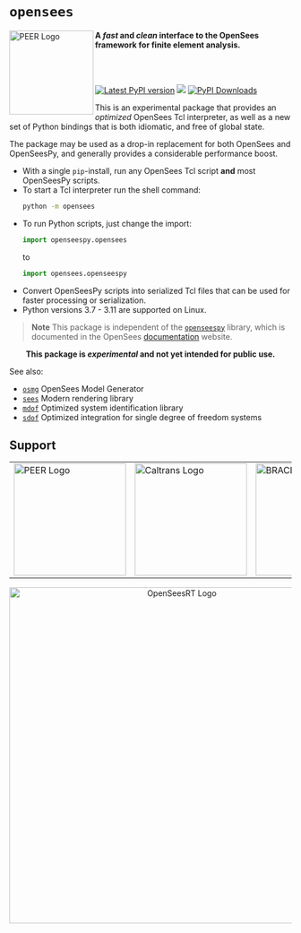 # `opensees`



<!--
<img align="center" src="https://raw.githubusercontent.com/BRACE2/OpenSeesRT/master/docs/figures/banner.png" width="150px" alt="OpenSees">
-->

<img align="left" src="https://raw.githubusercontent.com/claudioperez/sdof/master/docs/assets/peer-black-300.png" width="150px" alt="PEER Logo">



**A *fast* and *clean* interface to the OpenSees framework for finite element analysis.**


<br>

<!-- 
-------------------------------------------------------------------- 
-->

<br>

<div style="align:center">

<!--
[![Latest conda-forge version](https://img.shields.io/conda/vn/conda-forge/opensees?logo=conda-forge&style=for-the-badge)](https://anaconda.org/conda-forge/opensees)
-->

<!-- [![PyPI Downloads][pypi-v-image]][pypi-v-link] -->

[![Latest PyPI version](https://img.shields.io/pypi/v/opensees?logo=pypi&style=for-the-badge)](https://pypi.python.org/pypi/opensees)
[![](https://img.shields.io/conda/v/opensees/opensees?color=%23660505&style=for-the-badge)](https://anaconda.org/opensees/opensees)
[![PyPI Downloads](https://img.shields.io/pypi/dm/opensees?style=for-the-badge)](https://pypi.org/project/opensees)

</div>

<!-- 
-------------------------------------------------------------------- 
-->

This is an experimental package that provides an *optimized* OpenSees Tcl interpreter,
as well as a new set of Python bindings that is both idiomatic, and free
of global state.

The package may be used as a drop-in replacement for both OpenSees and
OpenSeesPy, and generally provides a considerable performance boost.

- With a single `pip`-install, run any OpenSees Tcl script **and** most OpenSeesPy scripts.
- To start a Tcl interpreter run the shell command:
  ```bash
  python -m opensees
  ```
- To run Python scripts, just change the import:
  ```python
  import openseespy.opensees
  ```
  to
  ```python
  import opensees.openseespy
  ```
- Convert OpenSeesPy scripts into serialized Tcl files that can be used
  for faster processing or serialization.
- Python versions 3.7 - 3.11 are supported on Linux.

> **Note** This package is independent of the [`openseespy`](https://pypi.org/project/openseespy)
> library, which is documented in the OpenSees [documentation](https://opensees.github.io/OpenSeesDocumentation)
> website.


<p style="text-align: center;">
<b>This package is <i>experimental</i> and not yet intended for public use.</b>
</p>


<!-- Badge links -->

[pypi-d-image]: https://img.shields.io/pypi/dm/opensees.svg
[license-badge]: https://img.shields.io/pypi/l/opensees.svg
[pypi-d-link]: https://pypi.org/project/opensees
[pypi-v-image]: https://img.shields.io/pypi/v/opensees.svg
[pypi-v-link]: https://pypi.org/project/opensees


See also:

- [`osmg`](https://pypi.org/project/osmg) OpenSees Model Generator
- [`sees`](https://pypi.org/project/sees) Modern rendering library
- [`mdof`](https://pypi.org/project/mdof) Optimized system identification library
- [`sdof`](https://pypi.org/project/sdof) Optimized integration for single degree of freedom systems

## Support

<table align="center">
<tr>

  <td>
    <a href="https://peer.berkeley.edu">
    <img src="https://raw.githubusercontent.com/claudioperez/sdof/master/docs/assets/peer-black-300.png"
         alt="PEER Logo" width="200"/>
    </a>
  </td>

  <td>
    <a href="https://dot.ca.gov/">
    <img src="https://raw.githubusercontent.com/claudioperez/sdof/master/docs/assets/Caltrans.svg.png"
         alt="Caltrans Logo" width="200"/>
    </a>
  </td>

  <td>
    <a href="https://github.com/BRACE2">
    <img src="https://raw.githubusercontent.com/claudioperez/sdof/master/docs/assets/brace2_logo-new3_ungrouped.svg"
         alt="BRACE2 Logo" width="200"/>
    </a>
  </td>
 
 </tr>
</table>

<center>
<img align="left" src="https://raw.githubusercontent.com/claudioperez/opensees/master/docs/figures/opensees.svg" width="600" alt="OpenSeesRT Logo">
</center>
